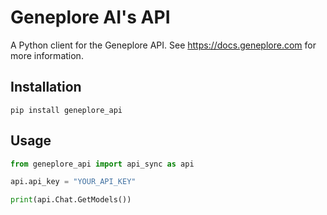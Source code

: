 # Geneplore AI's API

A Python client for the Geneplore API. See https://docs.geneplore.com for more information.

## Installation

`pip install geneplore_api`

## Usage

```python
from geneplore_api import api_sync as api

api.api_key = "YOUR_API_KEY"

print(api.Chat.GetModels())
```